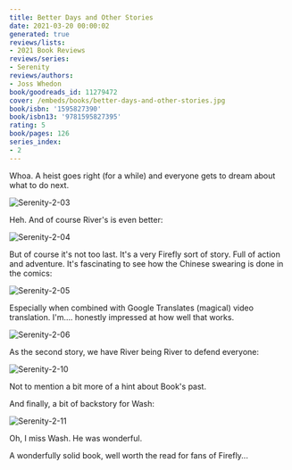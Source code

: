 ```yaml
---
title: Better Days and Other Stories
date: 2021-03-20 00:00:02
generated: true
reviews/lists:
- 2021 Book Reviews
reviews/series:
- Serenity
reviews/authors:
- Joss Whedon
book/goodreads_id: 11279472
cover: /embeds/books/better-days-and-other-stories.jpg
book/isbn: '1595827390'
book/isbn13: '9781595827395'
rating: 5
book/pages: 126
series_index:
- 2
---
```

Whoa. A heist goes right (for a while) and everyone gets to dream about what to do next.  

![Serenity-2-03](/embeds/books/attachments/serenity-2-03.png)  

<!--more-->

Heh. And of course River's is even better:  

![Serenity-2-04](/embeds/books/attachments/serenity-2-04.png)  

But of course it's not too last. It's a very Firefly sort of story. Full of action and adventure. It's fascinating to see how the Chinese swearing is done in the comics:  

![Serenity-2-05](/embeds/books/attachments/serenity-2-05.png)  

Especially when combined with Google Translates (magical) video translation. I'm.... honestly impressed at how well that works.  

![Serenity-2-06](/embeds/books/attachments/serenity-2-06.png)  

As the second story, we have River being River to defend everyone:  

![Serenity-2-10](/embeds/books/attachments/serenity-2-10.png)  

Not to mention a bit more of a hint about Book's past.  

And finally, a bit of backstory for Wash:  

![Serenity-2-11](/embeds/books/attachments/serenity-2-11.png)  

Oh, I miss Wash. He was wonderful.  

A wonderfully solid book, well worth the read for fans of Firefly...